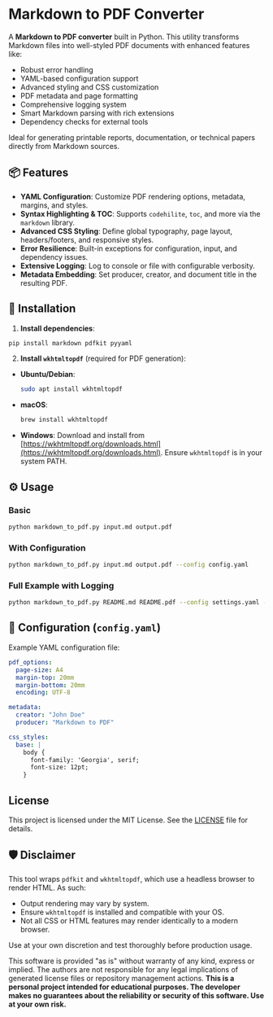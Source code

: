 # Markdown to PDF Converter

A **Markdown to PDF converter** built in Python. This utility transforms Markdown files into well-styled PDF documents with enhanced features like:

- Robust error handling  
- YAML-based configuration support  
- Advanced styling and CSS customization  
- PDF metadata and page formatting  
- Comprehensive logging system  
- Smart Markdown parsing with rich extensions  
- Dependency checks for external tools

Ideal for generating printable reports, documentation, or technical papers directly from Markdown sources.

## 📦 Features

- **YAML Configuration**: Customize PDF rendering options, metadata, margins, and styles.
- **Syntax Highlighting & TOC**: Supports `codehilite`, `toc`, and more via the `markdown` library.
- **Advanced CSS Styling**: Define global typography, page layout, headers/footers, and responsive styles.
- **Error Resilience**: Built-in exceptions for configuration, input, and dependency issues.
- **Extensive Logging**: Log to console or file with configurable verbosity.
- **Metadata Embedding**: Set producer, creator, and document title in the resulting PDF.

## 🚀 Installation

1. **Install dependencies**:

```bash
pip install markdown pdfkit pyyaml
````

2. **Install `wkhtmltopdf`** (required for PDF generation):

* **Ubuntu/Debian**:

  ```bash
  sudo apt install wkhtmltopdf
  ```
* **macOS**:

  ```bash
  brew install wkhtmltopdf
  ```
* **Windows**:
  Download and install from [https://wkhtmltopdf.org/downloads.html](https://wkhtmltopdf.org/downloads.html).
  Ensure `wkhtmltopdf` is in your system PATH.

## ⚙️ Usage

### Basic

```bash
python markdown_to_pdf.py input.md output.pdf
```

### With Configuration

```bash
python markdown_to_pdf.py input.md output.pdf --config config.yaml
```

### Full Example with Logging

```bash
python markdown_to_pdf.py README.md README.pdf --config settings.yaml --verbose --log conversion.log
```

## 📝 Configuration (`config.yaml`)

Example YAML configuration file:

```yaml
pdf_options:
  page-size: A4
  margin-top: 20mm
  margin-bottom: 20mm
  encoding: UTF-8

metadata:
  creator: "John Doe"
  producer: "Markdown to PDF"

css_styles:
  base: |
    body {
      font-family: 'Georgia', serif;
      font-size: 12pt;
    }
```

## License

This project is licensed under the MIT License. See the [LICENSE](LICENSE) file for details.

## 🛡 Disclaimer

This tool wraps `pdfkit` and `wkhtmltopdf`, which use a headless browser to render HTML. As such:

* Output rendering may vary by system.
* Ensure `wkhtmltopdf` is installed and compatible with your OS.
* Not all CSS or HTML features may render identically to a modern browser.

Use at your own discretion and test thoroughly before production usage.

This software is provided "as is" without warranty of any kind, express or implied. The authors are not responsible for any legal implications of generated license files or repository management actions.  **This is a personal project intended for educational purposes. The developer makes no guarantees about the reliability or security of this software. Use at your own risk.**
